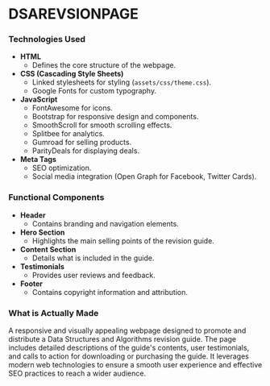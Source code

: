 # DSAREVSIONPAGE

### Technologies Used

- **HTML**
  - Defines the core structure of the webpage.
- **CSS (Cascading Style Sheets)**
  - Linked stylesheets for styling (`assets/css/theme.css`).
  - Google Fonts for custom typography.
- **JavaScript**
  - FontAwesome for icons.
  - Bootstrap for responsive design and components.
  - SmoothScroll for smooth scrolling effects.
  - Splitbee for analytics.
  - Gumroad for selling products.
  - ParityDeals for displaying deals.
- **Meta Tags**
  - SEO optimization.
  - Social media integration (Open Graph for Facebook, Twitter Cards).

### Functional Components

- **Header**
  - Contains branding and navigation elements.
- **Hero Section**
  - Highlights the main selling points of the revision guide.
- **Content Section**
  - Details what is included in the guide.
- **Testimonials**
  - Provides user reviews and feedback.
- **Footer**
  - Contains copyright information and attribution.

### What is Actually Made

A responsive and visually appealing webpage designed to promote and distribute a Data Structures and Algorithms revision guide. The page includes detailed descriptions of the guide's contents, user testimonials, and calls to action for downloading or purchasing the guide. It leverages modern web technologies to ensure a smooth user experience and effective SEO practices to reach a wider audience.
